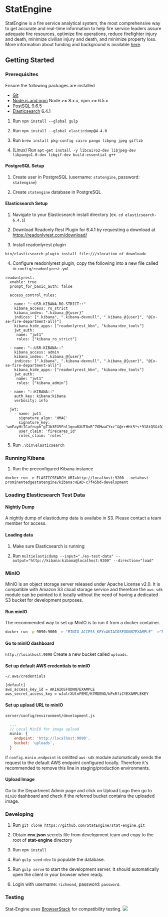 # StatEngine

StatEngine is a fire service analytical system, the most comprehensive way to get accurate and real-time information to help fire service leaders assure adequate fire resources, optimize fire operations, reduce firefighter injury and death, minimize civilian injury and death, and minimize property loss.  More information about funding and background is available [here](https://www.nist.gov/ctl/pscr/real-time-open-source-data-analytics-and-visualization-platform).

## Getting Started

### Prerequisites

Ensure the following packages are installed
- [Git](https://git-scm.com/downloads)
- [Node.js and npm](https://nodejs.org) Node >= 8.x.x, npm >= 6.5.x
- [PostSQL](https://www.postgresql.org/download/) 9.6.5
- [Elasticsearch](https://www.elastic.co/downloads/past-releases/elasticsearch-6-4-1) 6.4.1


1.  Run `npm install --global gulp`

1.  Run `npm install --global elasticdump@4.4.0`

1.  Run `brew install pkg-config cairo pango libpng jpeg giflib`

1.  (Linux) Run `apt-get install -y libcairo2-dev libjpeg-dev libpango1.0-dev libgif-dev build-essential g++`

#### PostgreSQL Setup

1. Create user in PostgreSQL (username: `statengine`, password: `statengine`)

1. Create `statengine` database in PostgreSQL

#### Elasticsearch Setup

1.  Navigate to your Elasticsearch install directory  (ex. `cd elasticsearch-6.4.1`)

2.  Download Readonly Rest Plugin for 6.4.1 by requesting a download at https://readonlyrest.com/download/

3.  Install readonlyrest plugin
```
bin/elasticsearch-plugin install file:///<location of download>
```

4.  Configure readonlyrest plugin, copy the following into a new file called in ```config/readonlyrest.yml```
```
readonlyrest:
  enable: true
  prompt_for_basic_auth: false

  access_control_rules:

  - name: "::USR-KIBANA-RO-STRICT::"
    kibana_access: ro_strict
    kibana_index: ".kibana_@{user}"
    indices: [".kibana", ".kibana-devnull", ".kibana_@{user}", "@{x-se-fire-department-all}"]
    kibana_hide_apps: ["readonlyrest_kbn", "kibana:dev_tools"]
    jwt_auth:
     name: "jwt1"
     roles: ["kibana_ro_strict"]

  - name: "::USR-KIBANA::"
    kibana_access: admin
    kibana_index: ".kibana_@{user}"
    indices: [".kibana", ".kibana-devnull", ".kibana_@{user}", "@{x-se-fire-department-all}"]
    kibana_hide_apps: ["readonlyrest_kbn", "kibana:dev_tools"]
    jwt_auth:
     name: "jwt1"
     roles: ["kibana_admin"]

  - name: "::KIBANA::"
    auth_key: kibana:kibana
    verbosity: info

  jwt:
    - name: jwt1
      signature_algo: 'HMAC'
      signature_key: 'woEayHiICafruph^gZJb3EG5Fnl1qou6XUT8xR^7OMwaCYxz^&@rr#Hi5*s*918tQS&iDJO&67xy0hP!F@pThb3#Aymx%XPV3x^'
      user_claim: 'firecares_id'
      roles_claim: 'roles'
```

5. Run `.\bin\elasticsearch`

### Running Kibana

1.  Run the preconfigured Kibana instance
```
docker run -e ELASTICSEARCH_URI=http://localhost:9200 --net=host prominentedgestatengine/kibana:HEAD-c7f45bd-development
```

### Loading Elasticsearch Test Data

#### Nightly Dump

A nightly dump of elasticdump data is availabe in S3.   Please contact a team member for access. 

#### Loading data

1. Make sure Elasticsearch is running

2. Run `multielasticdump --input="./es-test-data" --output="http://kibana:kibana@localhost:9200" --direction="load"`

### MinIO
MinIO is an object storage server released under Apache License v2.0. It is compatible with Amazon S3 cloud storage service and therefore the `aws-sdk` module can be pointed to it locally without the need of having a dedicated S3 bucket for development purposes.

#### Run minIO
The recommended way to set up MinIO is to run it from a docker container.

```bash
docker run -p 9090:9000 -e "MINIO_ACCESS_KEY=AKIAIOSFODNN7EXAMPLE" -e"MINIO_SECRET_KEY=wJalrXUtnFEMI/K7MDENG/bPxRfiCYEXAMPLEKEY" minio/minio server /data
```

#### Go to minIO dashboard
```http://localhost:9090```
Create a new bucket called `uploads`.

#### Set up default AWS credentials to minIO
`~/.aws/credentials`
```
[default]
aws_access_key_id = AKIAIOSFODNN7EXAMPLE
aws_secret_access_key = wJalrXUtnFEMI/K7MDENG/bPxRfiCYEXAMPLEKEY
```

#### Set up upload URL to minIO
`server/config/environment/development.js`
```js
  ...
  // Local MinIO for image upload
  minio: {
    endpoint: 'http://localhost:9090',
    bucket: 'uploads', 
  }
```
if `config.minio.endpoint` is omitted `aws-sdk` module automatically sends the request to the default AWS endpoint configured locally. Therefore it's recommended to remove this line in staging/production environments.

#### Upload Image
Go to the Department Admin page and click on Upload Logo then go to `minIO` dashboard and check if the referred bucket contains the uploaded image.

### Developing

1.  Run `git clone https://github.com/StatEngine/stat-engine.git`

2.  Obtain **env.json** secrets file from development team and copy to the root of **stat-engine** directory

3.  Run `npm install`

4.  Run `gulp seed:dev` to populate the database.

5.  Run `gulp serve` to start the development server. It should automatically open the client in your browser when ready.

6.  Login with username: `richmond`, password: `password`.

### Testing
Stat-Engine uses [BrowserStack](https://www.browserstack.com/contact#open-source) for compatibility testing. 
![](https://s3.amazonaws.com/statengine-public-assets/Browserstack-logo%402x.png)



